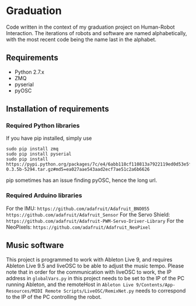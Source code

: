 # Graduation
Code written in the context of my graduation project on Human-Robot Interaction. The iterations of robots and software are named alphabetically, with the most recent code being the name last in the alphabet.

## Requirements
- Python 2.7.x
- ZMQ
- pyserial
- pyOSC

## Installation of requirements
### Required Python libraries
If you have pip installed, simply use

```
sudo pip install zmq
sudo pip install pyserial
sudo pip install https://pypi.python.org/packages/7c/e4/6abb118cf110813a7922119ed0d53e5fe51c570296785ec2a39f37606d85/pyOSC-0.3.5b-5294.tar.gz#md5=ea027aae543aad2ecf7ae51c2a6b6626
```
pip sometimes has an issue finding pyOSC, hence the long url.

### Required Arduino libraries
For the IMU:            ```https://github.com/adafruit/Adafruit_BNO055``` ```https://github.com/adafruit/Adafruit_Sensor```
For the Servo Shield:   ```https://github.com/adafruit/Adafruit-PWM-Servo-Driver-Library```
For the NeoPixels:      ```https://github.com/adafruit/Adafruit_NeoPixel```

## Music software
This project is programmed to work with Ableton Live 9, and requires Ableton Live 9.5 and liveOSC to be able to adjust the music tempo. 
Please note that in order for the communication with liveOSC to work, the IP address in ```globalVars.py``` in this project needs to be set to the IP of the PC running Ableton, and the remoteHost in ```Ableton Live 9/Contents/App-Resources/MIDI Remote Scripts/LiveOSC/RemixNet.py``` needs to correspond to the IP of the PC controlling the robot.
